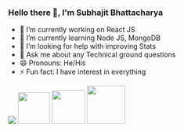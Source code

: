 ### Hello there 👋, I'm Subhajit Bhattacharya

- 🔭 I’m currently working on React JS
- 🌱 I’m currently learning Node JS, MongoDB
- 🤔 I’m looking for help with improving Stats
- 💬 Ask me about any Technical ground questions
- 😄 Pronouns: He/His
- ⚡ Fun fact: I have interest in everything
<img src="https://github-readme-stats.vercel.app/api?username=cristalfield&&show_icons=true&title_color=ffffff&icon_color=bb2acf&text_color=daf7dc&bg_color=151515">
<a href="https://www.linkedin.com/in/subhajit-bhattacharya-%F0%9F%87%AE%F0%9F%87%B3-09a176119/"><img src="https://cdn4.iconfinder.com/data/icons/social-messaging-ui-color-shapes-2-free/128/social-linkedin-circle-512.png" height="65px" width="65px"></a>
<a href="https://www.facebook.com/subhajitbabin/"><img src="https://freepngimg.com/thumb/facebook/62487-bluetie-icons-computer-facebook-login-icon-email.png" height="68px" width="68px"></a>
<a href="https://www.instagram.com/subhajit__bhattacharya/"><img src="https://www.freepnglogos.com/uploads/logo-ig-png/logo-ig-instagram-png-icons-logo-png-images-for-download-34.png" height="78px" width="78px"></a>
